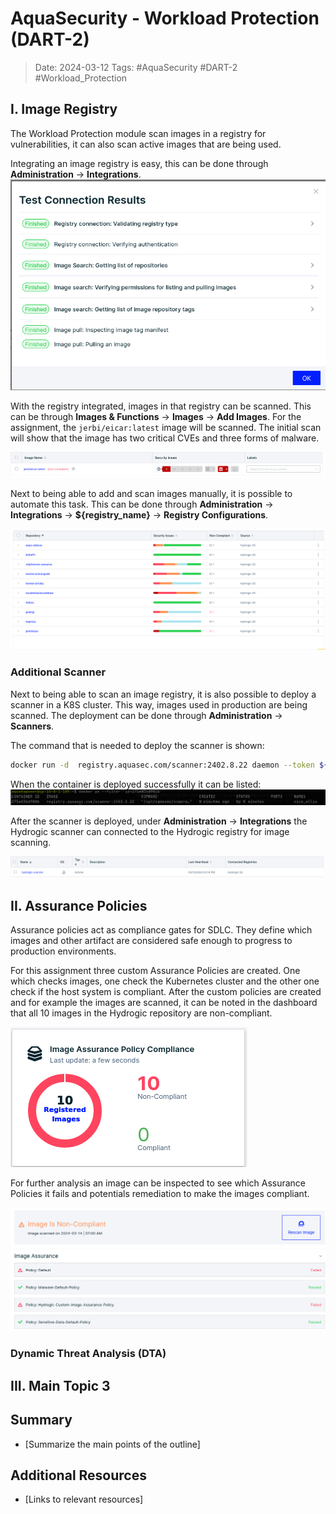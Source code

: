 
# AquaSecurity - Workload Protection (DART-2)
> Date: 2024-03-12
> Tags: #AquaSecurity #DART-2 #Workload_Protection

## I. Image Registry
The Workload Protection module scan images in a registry for vulnerabilities, it can also scan active images that are being used.

Integrating an image registry is easy, this can be done through **Administration** -> **Integrations**.
![added_registry](./assets/added_registry.png)

With the registry integrated, images in that registry can be scanned. This can be through **Images & Functions** -> **Images** -> **Add Images**. For the assignment, the `jerbi/eicar:latest` image will be scanned. The initial scan will show that the image has two critical CVEs and three forms of malware.

![Image_scan](./assets/image_scan_result.png)

Next to being able to add and scan images manually, it is possible to automate this task. This can be done through **Administration** -> **Integrations** -> **${registry_name}** -> **Registry Configurations**.

![all_images](./assets/all_images.png)

### Additional Scanner
Next to being able to scan an image registry, it is also possible to deploy a scanner in a K8S cluster. This way, images used in production are being scanned. The deployment can be done through **Administration** -> **Scanners**.

The command that is needed to deploy the scanner is shown:
```bash
docker run -d  registry.aquasec.com/scanner:2402.8.22 daemon --token ${token} --host https://7b02ff4f90.cloud.aquasec.com
```

When the container is deployed successfully it can be listed:
![scanner_container](./assets/scanner_container.png)

After the scanner is deployed, under **Administration** -> **Integrations** the Hydrogic scanner can connected to the Hydrogic registry for image scanning.

![scanner_dashboard](./assets/scanner_dashboard.png)


## II. Assurance Policies
Assurance policies act as compliance gates for SDLC. They define which images and other artifact are considered safe enough to progress to production environments.

For this assignment three custom Assurance Policies are created. One which checks images, one check the Kubernetes cluster and the other one check if the host system is compliant. After the custom policies are created and for example the images are scanned, it can be noted in the dashboard that all 10 images in the Hydrogic repository are non-compliant.

![Non-compliant](./assets/non-compliant_images.png)

For further analysis an image can be inspected to see which Assurance Policies it fails and potentials remediation to make the images compliant.

![Non-compliant](./assets/detailed_policies.png)

### Dynamic Threat Analysis (DTA)





## III. Main Topic 3
 

## Summary
- [Summarize the main points of the outline]

## Additional Resources
- [Links to relevant resources]